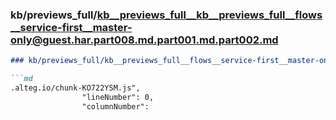### kb/previews_full/kb__previews_full__kb__previews_full__flows__service-first__master-only@guest.har.part008.md.part001.md.part002.md

```md
### kb/previews_full/kb__previews_full__flows__service-first__master-only@guest.har.part008.md.part001.md (part 002)

```md
.alteg.io/chunk-KO722YSM.js",
                "lineNumber": 0,
                "columnNumber":
```

```

```
